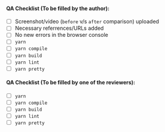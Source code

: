 #### QA Checklist (To be filled by the author):

- [ ] Screenshot/video (`before` v/s `after` comparison) uploaded
- [ ] Necessary referrences/URLs added
- [ ] No new errors in the browser console
- [ ] `yarn`
- [ ] `yarn compile`
- [ ] `yarn build`
- [ ] `yarn lint`
- [ ] `yarn pretty`

#### QA Checklist (To be filled by one of the reviewers):

- [ ] `yarn`
- [ ] `yarn compile`
- [ ] `yarn build`
- [ ] `yarn lint`
- [ ] `yarn pretty`
